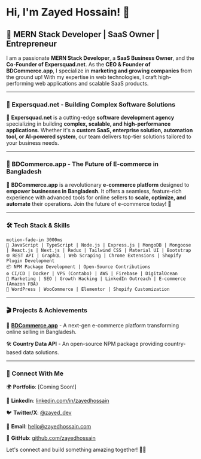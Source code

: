 # Hi, I'm Zayed Hossain! 👋

## 🚀 MERN Stack Developer | SaaS Owner | Entrepreneur

I am a passionate **MERN Stack Developer**, a **SaaS Business Owner**, and the **Co-Founder of Expersquad.net**. As the **CEO & Founder of BDCommerce.app**, I specialize in **marketing and growing companies** from the ground up! With my expertise in web technologies, I craft high-performing web applications and scalable SaaS products. 

---

### 🏢 Expersquad.net - Building Complex Software Solutions

🚀 **Expersquad.net** is a cutting-edge **software development agency** specializing in building **complex, scalable, and high-performance applications**. Whether it's a **custom SaaS, enterprise solution, automation tool, or AI-powered system**, our team delivers top-tier solutions tailored to your business needs.

---

### 🛒 BDCommerce.app - The Future of E-commerce in Bangladesh

🌟 **BDCommerce.app** is a revolutionary **e-commerce platform** designed to **empower businesses in Bangladesh**. It offers a seamless, feature-rich experience with advanced tools for online sellers to **scale, optimize, and automate** their operations. Join the future of e-commerce today! 🚀

---

### 🛠️ Tech Stack & Skills

```brip
motion-fade-in 3000ms
🎯 JavaScript | TypeScript | Node.js | Express.js | MongoDB | Mongoose | React.js | Next.js | Redux | Tailwind CSS | Material UI | Bootstrap 
🌐 REST API | GraphQL | Web Scraping | Chrome Extensions | Shopify Plugin Development
📦 NPM Package Development | Open-Source Contributions
⚙️ CI/CD | Docker | VPS (Contabo) | AWS | Firebase | DigitalOcean
📢 Marketing | SEO | Growth Hacking | LinkedIn Outreach | E-commerce (Amazon FBA)
🎨 WordPress | WooCommerce | Elementor | Shopify Customization 
```

---

### 🎬 Projects & Achievements

🚀 **[BDCommerce.app](https://bdcommerce.app)** - A next-gen e-commerce platform transforming online selling in Bangladesh.

🛠 **Country Data API** - An open-source NPM package providing country-based data solutions.


---

### 📢 Connect With Me

🌍 **Portfolio**: [Coming Soon!]

🔗 **LinkedIn**: [linkedin.com/in/zayedhossain](https://www.linkedin.com/in/zayedhossain)

🐦 **Twitter/X**: [@zayed_dev](https://twitter.com/zayed_dev)

📧 **Email**: hello@zayedhossain.com

📌 **GitHub**: [github.com/zayedhossain](https://github.com/zayedhossain)

Let's connect and build something amazing together! 🚀🔥

